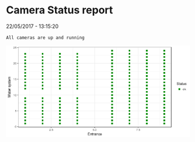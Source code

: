 Camera Status report
================
22/05/2017 - 13:15:20

    All cameras are up and running

![](camreport_files/figure-markdown_github/unnamed-chunk-2-1.png)

